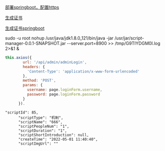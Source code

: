 [部署springboot，配置https](https://zhuanlan.zhihu.com/p/150699357)

[生成证书](https://www.cnblogs.com/longLifeFrog/p/9069715.html)

[生成证书springboot](https://blog.csdn.net/u012702547/article/details/53790722)

sudo -u root nohup /usr/java/jdk1.8.0_121/bin/java -jar /usr/jar/script-manager-0.0.1-SNAPSHOT.jar --server.port=8900 >> /tmp/G9TIYDGM0I.log 2>&1 &

```javascript
this.axios({
        url: '/api/admin/adminLogin',
        headers: {
          'Content-Type': 'application/x-www-form-urlencoded'
        },
        method: 'POST',
        params: {
          username: page.loginForm.username,
          password: page.loginForm.password
        }
      }).
```

```
"scriptId": 85,
      "scriptType": "机制",
      "scriptName": "666",
      "scriptPeopleNum": "1",
      "scriptDuration": "1",
      "scriptShortIntroduction": null,
      "createTime": "2022-05-01 11:40:40",
      "scriptImgUrl": ""
```
